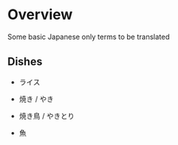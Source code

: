 
# Overview 

Some basic Japanese only terms to be translated 

## Dishes 

- ライス

- 焼き / やき

- 焼き鳥 / やきとり

- 魚







